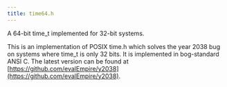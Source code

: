 ```yaml
---
title: time64.h
---
```

A 64-bit time_t implemented for 32-bit systems.

This is an implementation of POSIX time.h which solves the year 2038
bug on systems where time_t is only 32 bits.  It is implemented in
bog-standard ANSI C.  The latest version can be found at
[https://github.com/evalEmpire/y2038](https://github.com/evalEmpire/y2038).
